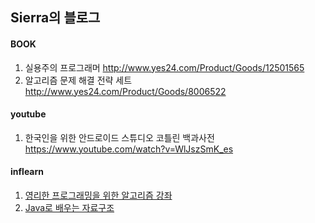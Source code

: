 ## Sierra의 블로그


#### BOOK
1. 실용주의 프로그래머 http://www.yes24.com/Product/Goods/12501565
3. 알고리즘 문제 해결 전략 세트 http://www.yes24.com/Product/Goods/8006522

#### youtube
1. 한국인을 위한 안드로이드 스튜디오 코틀린 백과사전 https://www.youtube.com/watch?v=WlJszSmK_es

#### inflearn
1. [영리한 프로그래밍을 위한 알고리즘 강좌](https://www.inflearn.com/course/%EC%95%8C%EA%B3%A0%EB%A6%AC%EC%A6%98-%EA%B0%95%EC%A2%8C/dashboard)
2. [Java로 배우는 자료구조](https://www.inflearn.com/course/java-%EC%9E%90%EB%A3%8C%EA%B5%AC%EC%A1%B0/dashboard)